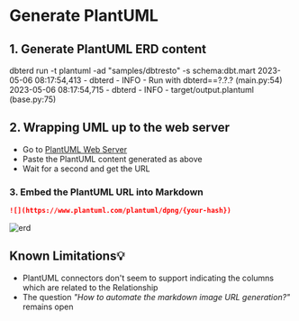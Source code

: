 # Generate PlantUML

## 1. Generate PlantUML ERD content

<div class="termynal" data-ty-startDelay="600">
    <span data-ty="input" data-ty-prompt="$ ~/repo>">dbterd run -t plantuml -ad "samples/dbtresto" -s schema:dbt.mart</span>
    <span data-ty>2023-05-06 08:17:54,413 - dbterd - INFO - Run with dbterd==?.?.? (main.py:54)</span>
    <span data-ty>2023-05-06 08:17:54,715 - dbterd - INFO - target/output.plantuml (base.py:75)</span>
</div>

## 2. Wrapping UML up to the web server

- Go to [PlantUML Web Server](http://www.plantuml.com/plantuml/uml)
- Paste the PlantUML content generated as above
- Wait for a second and get the URL

### 3. Embed the PlantUML URL into Markdown

```markdown
![](https://www.plantuml.com/plantuml/dpng/{your-hash})
```

![erd](https://www.plantuml.com/plantuml/dpng/fLRRZgCm37tlLw3vW4hbGgLzcZ-9N71tK251IPZPxhR_lh08gnjCZ3HzAPpZayknu_3kF5W_TEq1jM_yFNdhJ8tjiRvuPT5vSwoRJbtChxVapo4PV-EZkk4z-P5yWgq-m1BQr0nOWySHdlu8i-Y6rYizT1UqRcGrgRW8THf36kqts3JAPb4sZx95b2sZx9dOPzJPoPZ5skbvyfRyuZmax1xC_uLu2w3EQF_1OKf3XqosxWXsvy9xs_ocbVzx2Sg2y6KolMQChN7FX5Ue5cUNAUStzGdjW2zRD5KrM8kwua7L6wTEsrIwJMNRLBvD5TjKkKsTNwWMd5VGzmWMT4M545AqEIaWbG8oAI2N0Wefe9G2pXImhohKrLYimFcbF9Rt-V24it6dYXJKbwYKIITtBnhb5AOmtjT8bygwbDDbiYxZTBciopbT8UiAJbUAEWhPctjN6TledvJwaM9w4LSHiKuoZOhgj4BI5PAja7o552larGWB-aQdzzeQ2E2KXpCUpdcuuE6IOD7lEKtaCn34Vn4mA7zHy5UVDifSrPVHPDIYdrD5ooQyXwR-3swScXaFDzHxoyfXUDc8vpwyTuJM_JmamYNtV1oFZqVac-6G24cAZJ3kvri3pAxAGyYxU4TT3rtx5m00)

## Known Limitations💡

- PlantUML connectors don't seem to support indicating the columns which are related to the Relationship
- The question _"How to automate the markdown image URL generation?"_ remains open

